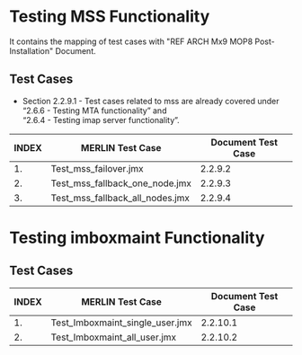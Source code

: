 # Testing MSS Functionality 

It contains the mapping of test cases with "REF ARCH Mx9 MOP8 Post-Installation" Document.

## Test Cases

 * Section 2.2.9.1 - Test cases related to mss are already covered under “2.6.6 - Testing MTA functionality” and  
		     “2.6.4 - Testing imap server functionality”.

|INDEX   	|MERLIN Test Case			|Document Test Case   	|
|---		|---					|---			|
|1.   		|Test_mss_failover.jmx			|2.2.9.2	   	|
|2.   		|Test_mss_fallback_one_node.jmx		|2.2.9.3	   	|
|3.   		|Test_mss_fallback_all_nodes.jmx	|2.2.9.4	   	|

# Testing imboxmaint Functionality

## Test Cases

|INDEX   	|MERLIN Test Case			|Document Test Case   	|
|---		|---					|---			|
|1.   		|Test_Imboxmaint_single_user.jmx	|2.2.10.1	   	|
|2.   		|Test_Imboxmaint_all_user.jmx		|2.2.10.2	   	|
